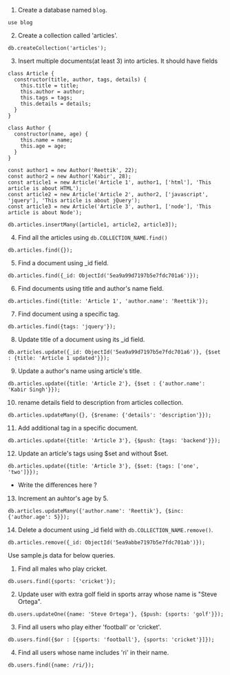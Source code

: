 1. Create a database named `blog`.
```
use blog
```

2. Create a collection called 'articles'.
```
db.createCollection('articles');
```

3. Insert multiple documents(at least 3) into articles. It should have fields
```
class Article {
  constructor(title, author, tags, details) {
    this.title = title;
    this.author = author;
    this.tags = tags;
    this.details = details;
  }
}

class Author {
  constructor(name, age) {
    this.name = name;
    this.age = age;
  }
}

const author1 = new Author('Reettik', 22);
const author2 = new Author('Kabir', 28);
const article1 = new Article('Article 1', author1, ['html'], 'This article is about HTML');
const article2 = new Article('Article 2', author2, ['javascript', 'jquery'], 'This article is about jQuery');
const article3 = new Article('Article 3', author1, ['node'], 'This article is about Node');

db.articles.insertMany([article1, article2, article3]);
```

4. Find all the articles using `db.COLLECTION_NAME.find()`
```
db.articles.find({});
```

5. Find a document using _id field.
```
db.articles.find({_id: ObjectId('5ea9a99d7197b5e7fdc701a6')});
```
6. Find documents using title and author's name field.
```
db.articles.find({title: 'Article 1', 'author.name': 'Reettik'});
```
7. Find document using a specific tag.
```
db.articles.find({tags: 'jquery'});
```

8. Update title of a document using its _id field.
```
db.articles.update({_id: ObjectId('5ea9a99d7197b5e7fdc701a6')}, {$set : {title: 'Article 1 updated'}});
```

9.  Update a author's name using article's title.
```
db.articles.update({title: 'Article 2'}, {$set : {'author.name': 'Kabir Singh'}});
```

10. rename details field to description from articles collection. 
```
db.articles.updateMany({}, {$rename: {'details': 'description'}});
```

11. Add additional tag in a specific document.
```
db.articles.update({title: 'Article 3'}, {$push: {tags: 'backend'}});
```

12. Update an article's tags using $set and without $set.
```
db.articles.update({title: 'Article 3'}, {$set: {tags: ['one', 'two']}});
```
  - Write the differences here ?

13. Increment an auhtor's age by 5.
```
db.articles.updateMany({'author.name': 'Reettik'}, {$inc: {'author.age': 5}});
```  

14. Delete a document using _id field with `db.COLLECTION_NAME.remove()`.
```
db.articles.remove({_id: ObjectId('5ea9abbe7197b5e7fdc701ab')});
```

Use sample.js data for below queries.

1. Find all males who play cricket.
```
db.users.find({sports: 'cricket'});
```

2. Update user with extra golf field in sports array whose name is "Steve Ortega".
```
db.users.updateOne({name: 'Steve Ortega'}, {$push: {sports: 'golf'}});
```

3. Find all users who play either 'football' or 'cricket'.
```
db.users.find({$or : [{sports: 'football'}, {sports: 'cricket'}]});
```

4. Find all users whose name includes 'ri' in their name.
```
db.users.find({name: /ri/});
```
